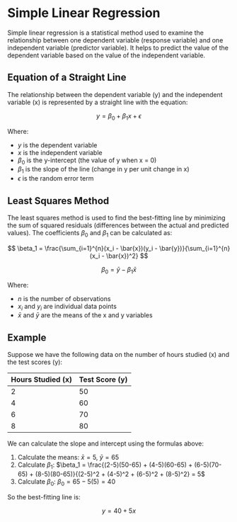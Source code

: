 # Simple Linear Regression

Simple linear regression is a statistical method used to examine the relationship between one dependent variable (response variable) and one independent variable (predictor variable). It helps to predict the value of the dependent variable based on the value of the independent variable.

## Equation of a Straight Line

The relationship between the dependent variable (y) and the independent variable (x) is represented by a straight line with the equation:

$$
y = \beta_0 + \beta_1x + \epsilon
$$

Where:
- $y$ is the dependent variable
- $x$ is the independent variable
- $\beta_0$ is the y-intercept (the value of y when x = 0)
- $\beta_1$ is the slope of the line (change in y per unit change in x)
- $\epsilon$ is the random error term

## Least Squares Method

The least squares method is used to find the best-fitting line by minimizing the sum of squared residuals (differences between the actual and predicted values). The coefficients $\beta_0$ and $\beta_1$ can be calculated as:

$$
\beta_1 = \frac{\sum_{i=1}^{n}(x_i - \bar{x})(y_i - \bar{y})}{\sum_{i=1}^{n}(x_i - \bar{x})^2}
$$

$$
\beta_0 = \bar{y} - \beta_1\bar{x}
$$

Where:
- $n$ is the number of observations
- $x_i$ and $y_i$ are individual data points
- $\bar{x}$ and $\bar{y}$ are the means of the x and y variables

## Example

Suppose we have the following data on the number of hours studied (x) and the test scores (y):

| Hours Studied (x) | Test Score (y) |
|-------------------|----------------|
| 2                 | 50             |
| 4                 | 60             |
| 6                 | 70             |
| 8                 | 80             |

We can calculate the slope and intercept using the formulas above:

1. Calculate the means: $\bar{x} = 5$, $\bar{y} = 65$
2. Calculate $\beta_1$: $\beta_1 = \frac{(2-5)(50-65) + (4-5)(60-65) + (6-5)(70-65) + (8-5)(80-65)}{(2-5)^2 + (4-5)^2 + (6-5)^2 + (8-5)^2} = 5$
3. Calculate $\beta_0$: $\beta_0 = 65 - 5(5) = 40$

So the best-fitting line is:

$$
y = 40 + 5x
$$
